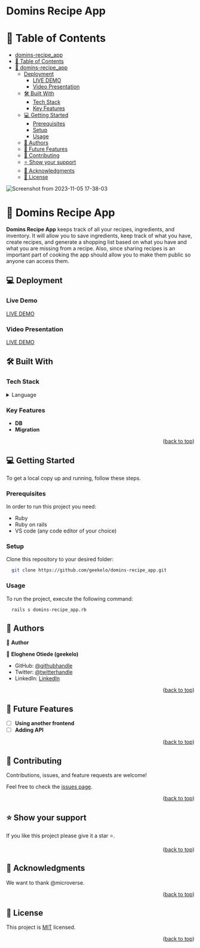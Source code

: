 # Domins Recipe App

<a name="readme-top"></a>

# 📗 Table of Contents

- [domins-recipe\_app](#domins-recipe_app)
- [📗 Table of Contents](#-table-of-contents)
- [📖 domins-recipe\_app ](#-domins-recipe_app-)
  - [Deployment](#deployment)
    - [LIVE DEMO](#live-demo)
    - [Video Presentation](#video-presentation)
  - [🛠 Built With ](#-built-with-)
    - [Tech Stack ](#tech-stack-)
    - [Key Features ](#key-features-)
  - [💻 Getting Started ](#-getting-started-)
    - [Prerequisites](#prerequisites)
    - [Setup](#setup)
    - [Usage](#usage)
  - [👥 Authors ](#-authors-)
  - [🔭 Future Features ](#-future-features-)
  - [🤝 Contributing ](#-contributing-)
  - [⭐️ Show your support ](#️-show-your-support-)
  - [🙏 Acknowledgments ](#-acknowledgments-)
  - [📝 License ](#-license-)


![Screenshot from 2023-11-05 17-38-03](https://github.com/geekelo/domins-recipe_app/assets/102464578/54d442dd-015d-49e6-b576-fe0ec55e60aa)

# 📖 Domins Recipe App <a name="about-project"></a>

**Domins Recipe App**  keeps track of all your recipes, ingredients, and inventory. It will allow you to save ingredients, keep track of what you have, create recipes, and generate a shopping list based on what you have and what you are missing from a recipe. Also, since sharing recipes is an important part of cooking the app should allow you to make them public so anyone can access them.

##  💻 Deployment <a name="deployment"></a>
### Live Demo <a name="live-demo"></a>
[LIVE DEMO](https://domins-recipe-app.onrender.com/)
###  Video Presentation <a name="video-presentation"></a>
[LIVE DEMO](https://domins-recipe-app.onrender.com/)

## 🛠 Built With <a name="built-with"></a>

### Tech Stack <a name="tech-stack"></a>

<details>
<summary>Language</summary>
  <ul>
    <li><a href="https://www.ruby-lang.org/en/">Ruby</a></li>
  </ul>

</details>

<!-- Features -->

### Key Features <a name="key-features"></a>

- **DB**
- **Migration**


<p align="right">(<a href="#readme-top">back to top</a>)</p>

<!-- GETTING STARTED -->

## 💻 Getting Started <a name="getting-started"></a>

To get a local copy up and running, follow these steps.

### Prerequisites

In order to run this project you need:

- Ruby
- Ruby on rails
- VS code (any code editor of your choice)

### Setup

Clone this repository to your desired folder:

```sh
  git clone https://github.com/geekelo/domins-recipe_app.git
```

### Usage

To run the project, execute the following command:

```sh
  rails s domins-recipe_app.rb
```

<!-- AUTHORS -->

## 👥 Authors <a name="authors"></a>

👤 **Author**

👤 **Eloghene Otiede (geekelo)**
- GitHub: [@githubhandle](https://github.com/geekelo)
- Twitter: [@twitterhandle](https://twitter.com/geekelo_xyz)
- LinkedIn: [LinkedIn](https://linkedin.com/in/eloghene-otiede)


<p align="right">(<a href="#readme-top">back to top</a>)</p>

<!-- FUTURE FEATURES -->

## 🔭 Future Features <a name="future-features"></a>

- [ ] **Using another frontend**
- [ ] **Adding  API**

<p align="right">(<a href="#readme-top">back to top</a>)</p>

<!-- CONTRIBUTING -->

## 🤝 Contributing <a name="contributing"></a>

Contributions, issues, and feature requests are welcome!

Feel free to check the [issues page](../../issues/).

<p align="right">(<a href="#readme-top">back to top</a>)</p>

<!-- SUPPORT -->

## ⭐️ Show your support <a name="support"></a>

If you like this project please give it a star ⭐️.

<p align="right">(<a href="#readme-top">back to top</a>)</p>

<!-- ACKNOWLEDGEMENTS -->

## 🙏 Acknowledgments <a name="acknowledgements"></a>

We want to thank @microverse.

<p align="right">(<a href="#readme-top">back to top</a>)</p>

<!-- LICENSE -->

## 📝 License <a name="license"></a>

This project is [MIT](./MIT.md) licensed.

<p align="right">(<a href="#readme-top">back to top</a>)</p>
